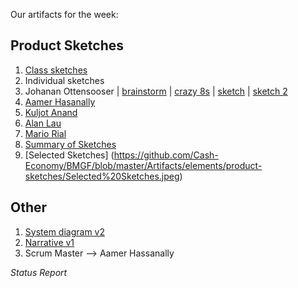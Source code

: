 Our artifacts for the week:

## Product Sketches

1. [Class sketches](https://github.com/Cash-Economy/BMGF/tree/master/Artifacts/elements/product-sketches/in-class)
1. Individual sketches
  1. Johanan Ottensooser | [brainstorm](https://github.com/Cash-Economy/BMGF/blob/master/Artifacts/elements/product-sketches/individual/JCO%20brainstorm%20(indiv).jpg) | [crazy 8s](https://github.com/Cash-Economy/BMGF/blob/master/Artifacts/elements/product-sketches/individual/JCO%20crazy%208s%20(indiv).jpg) | [sketch](https://github.com/Cash-Economy/BMGF/blob/master/Artifacts/elements/product-sketches/individual/JCO%20sketch%20(indiv).jpg) | [sketch 2](https://github.com/Cash-Economy/BMGF/blob/master/Artifacts/elements/product-sketches/individual/JCO%20Sketch%20(indiv)%20(2).jpg)
  2. [Aamer Hasanally](https://github.com/Cash-Economy/BMGF/blob/master/Artifacts/elements/product-sketches/individual/AH%20sketch%20(indiv).jpg)
  3. [Kuljot Anand](https://github.com/Cash-Economy/BMGF/blob/master/Artifacts/elements/product-sketches/individual/KJ%20sketches.JPG)
  4. [Alan Lau](https://github.com/Cash-Economy/BMGF/blob/master/Artifacts/elements/product-sketches/individual/AL%20sketch%20(indiv)%20-%2009-09-2016.JPG)
  5. [Mario Rial](https://github.com/Cash-Economy/BMGF/blob/master/Artifacts/elements/product-sketches/individual/MR%20sketch%20(indiv).jpeg)
2. [Summary of Sketches](https://github.com/Cash-Economy/BMGF/blob/master/Artifacts/elements/product-sketches/Summary%20of%20sketches.md)
3. [Selected Sketches] (https://github.com/Cash-Economy/BMGF/blob/master/Artifacts/elements/product-sketches/Selected%20Sketches.jpeg)

## Other

1. [System diagram v2](https://github.com/Cash-Economy/BMGF/blob/master/Artifacts/elements/system-diagrams/Version%202.jpg)
2. [Narrative v1](https://github.com/Cash-Economy/BMGF/blob/master/Artifacts/elements/Narrative%20v1.md)
3. Scrum Master --> Aamer Hassanally

*Status Report*

